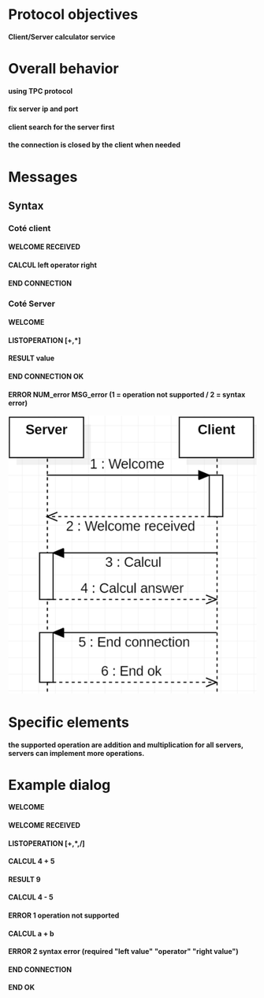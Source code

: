 # Protocol objectives
#### Client/Server calculator service 
# Overall behavior 
#### using TPC protocol
#### fix server ip and port
#### client search for the server first
#### the connection is closed by the client when needed
# Messages
## Syntax
### Coté client
#### WELCOME RECEIVED
#### CALCUL left operator right
#### END CONNECTION
### Coté Server
#### WELCOME
#### LISTOPERATION [+,*]
#### RESULT value
#### END CONNECTION OK
#### ERROR NUM_error MSG_error (1 = operation not supported / 2 = syntax error)

![diagramm seqence](seq_diagram.png)
# Specific elements
#### the supported operation are addition and multiplication for all servers, servers can implement more operations.

# Example dialog
#### WELCOME
#### WELCOME RECEIVED
#### LISTOPERATION [+,*,/]
#### CALCUL 4 + 5
#### RESULT 9
#### CALCUL 4 - 5
#### ERROR 1 operation not supported
#### CALCUL a + b
#### ERROR 2 syntax error (required "left value" "operator" "right value")
#### END CONNECTION
#### END OK
